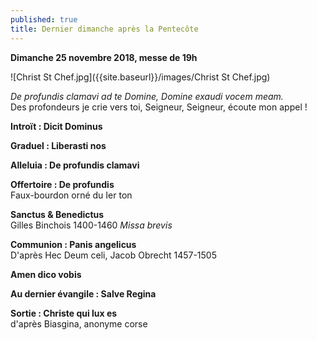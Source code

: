```yaml
---
published: true
title: Dernier dimanche après la Pentecôte
---
```

**Dimanche 25 novembre 2018, messe de 19h**  

![Christ St Chef.jpg]({{site.baseurl}}/images/Christ St Chef.jpg)

*De profundis clamavi ad te Domine, Domine exaudi vocem meam.*  
Des profondeurs je crie vers toi, Seigneur, Seigneur, écoute mon appel !

**Introït : Dicit Dominus**

**Graduel : Liberasti nos**

**Alleluia : De profundis clamavi**

**Offertoire : De profundis**  
Faux-bourdon orné du Ier ton

**Sanctus & Benedictus**  
Gilles Binchois 1400-1460 *Missa brevis*

**Communion : Panis angelicus**  
D'après Hec Deum celi, Jacob Obrecht 1457-1505

**Amen dico vobis**

**Au dernier évangile : Salve Regina**  

**Sortie : Christe qui lux es**  
d'après Biasgina, anonyme corse
